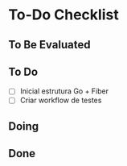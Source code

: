 # To-Do Checklist

## To Be Evaluated

<!-- - [ ] Lorem -->

## To Do

-   [ ] Inicial estrutura Go + Fiber
-   [ ] Criar workflow de testes

## Doing

<!-- - [ ] Lorem -->

## Done

<!-- - [ ] Lorem -->
